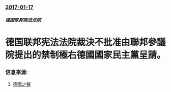 ### [2017-01-17](/news/2017/01/17/index.md)

##### 德国联邦宪法法院
# 德国联邦宪法法院裁決不批准由聯邦參議院提出的禁制極右德國國家民主黨呈請。 




### 信息来源:

1. [德國之聲](http://www.dw.com/en/germanys-constitutional-court-rules-against-banning-far-right-npd-party/a-37155332)
